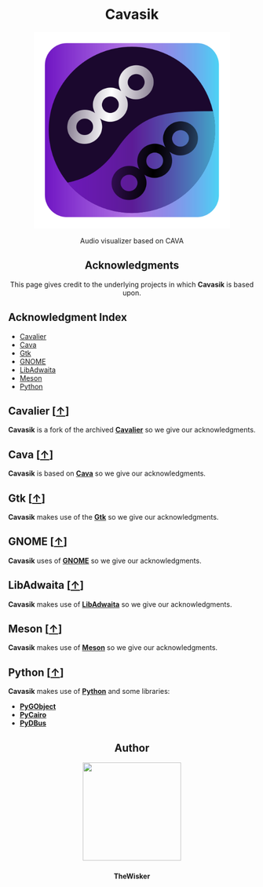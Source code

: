 <h1 align="center">Cavasik</h1>
<div align="center">
    <a href="https://github.com/TheWisker/Cavasik">
        <img width="400" src="./assets/icons/io.github.TheWisker.Cavasik.png">
    </a>
</div>
<p align="center">Audio visualizer based on CAVA</p>

<h2 align="center">Acknowledgments</h2>

<p align= "center">This page gives credit to the underlying projects in which <b>Cavasik</b> is based upon.</p>

## Acknowledgment Index

- [Cavalier][cavalier-hook]
- [Cava][cava-hook]
- [Gtk][gtk-hook]
- [GNOME][gnome-hook]
- [LibAdwaita][libadwaita-hook]
- [Meson][meson-hook]
- [Python][python-hook]

## Cavalier [[↑][index]]

**Cavasik** is a fork of the archived **[Cavalier][cavalier]** so we give our acknowledgments.

## Cava [[↑][index]]

**Cavasik** is based on **[Cava][cava]** so we give our acknowledgments.

## Gtk [[↑][index]]

**Cavasik** makes use of the **[Gtk][gtk]** so we give our acknowledgments.

## GNOME [[↑][index]]

**Cavasik** uses of **[GNOME][gnome]** so we give our acknowledgments.

## LibAdwaita [[↑][index]]

**Cavasik** makes use of **[LibAdwaita][libadwaita]** so we give our acknowledgments.

## Meson [[↑][index]]

**Cavasik** makes use of **[Meson][meson]** so we give our acknowledgments.

## Python [[↑][index]]

**Cavasik** makes use of **[Python][python]** and some libraries:

- **[PyGObject][pygobject]**
- **[PyCairo][pycairo]**
- **[PyDBus][pydbus]**

<h2 align="center">Author</h2>
<div align="center">
    <a href="https://github.com/TheWisker">
        <img width="200" height="200" src="./assets/profile.png"></img>
    </a>
</div>
<h4 align="center">TheWisker</h4>

[index]: https://github.com/TheWisker/Cavasik/blob/master/ACKNOWLEDGMENTS.md#acknowledgment-index
[cavalier-hook]: https://github.com/TheWisker/Cavasik/blob/master/ACKNOWLEDGMENTS.md#cavalier-
[cava-hook]: https://github.com/TheWisker/Cavasik/blob/master/ACKNOWLEDGMENTS.md#cava-
[gtk-hook]: https://github.com/TheWisker/Cavasik/blob/master/ACKNOWLEDGMENTS.md#gtk-
[gnome-hook]: https://github.com/TheWisker/Cavasik/blob/master/ACKNOWLEDGMENTS.md#gnome-
[libadwaita-hook]: https://github.com/TheWisker/Cavasik/blob/master/ACKNOWLEDGMENTS.md#libadwaita-
[meson-hook]: https://github.com/TheWisker/Cavasik/blob/master/ACKNOWLEDGMENTS.md#meson-
[python-hook]: https://github.com/TheWisker/Cavasik/blob/master/ACKNOWLEDGMENTS.md#python-

[cavalier]: https://github.com/fsobolev/cavalier
[cava]: https://github.com/karlstav/cava
[gtk]: https://www.gtk.org/
[gnome]: https://www.gnome.org/
[libadwaita]: https://gitlab.gnome.org/GNOME/libadwaita
[meson]: https://mesonbuild.com/
[python]: https://www.python.org/
[pygobject]: https://pygobject.readthedocs.io/en/latest/
[pycairo]: https://pycairo.readthedocs.io/en/latest/
[pydbus]: https://pydbus.readthedocs.io/en/latest/gettingstarted.html

